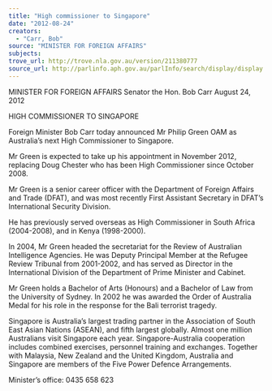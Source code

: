 ```yaml
---
title: "High commissioner to Singapore"
date: "2012-08-24"
creators:
  - "Carr, Bob"
source: "MINISTER FOR FOREIGN AFFAIRS"
subjects:
trove_url: http://trove.nla.gov.au/version/211380777
source_url: http://parlinfo.aph.gov.au/parlInfo/search/display/display.w3p;query=Id%3A%22media/pressrel/1876230%22
---
```


 MINISTER FOR FOREIGN AFFAIRS  Senator the Hon. Bob Carr  August 24, 2012   

 HIGH COMMISSIONER TO SINGAPORE    

 Foreign Minister Bob Carr today announced Mr Philip Green OAM as Australia’s  next High Commissioner to Singapore.    

 Mr Green is expected to take up his appointment in November 2012, replacing  Doug Chester who has been High Commissioner since October 2008.    

 Mr Green is a senior career officer with the Department of Foreign Affairs and  Trade (DFAT), and was most recently First Assistant Secretary in DFAT’s  International Security Division.     

 He has previously served overseas as High Commissioner in South Africa (2004-2008), and in Kenya (1998-2000).   

 In 2004, Mr Green headed the secretariat for the Review of Australian  Intelligence Agencies. He was Deputy Principal Member at the Refugee Review  Tribunal from 2001-2002, and has served as Director in the International Division  of the Department of Prime Minister and Cabinet.    

 Mr Green holds a Bachelor of Arts (Honours) and a Bachelor of Law from the  University of Sydney. In 2002 he was awarded the Order of Australia Medal for  his role in the response for the Bali terrorist tragedy.   

 Singapore is Australia’s largest trading partner in the Association of South East  Asian Nations (ASEAN), and fifth largest globally.  Almost one million Australians  visit Singapore each year. Singapore-Australia cooperation includes combined  exercises, personnel training and exchanges. Together with Malaysia, New  Zealand and the United Kingdom, Australia and Singapore are members of the  Five Power Defence Arrangements.      

 Minister’s office: 0435 658 623    

 

